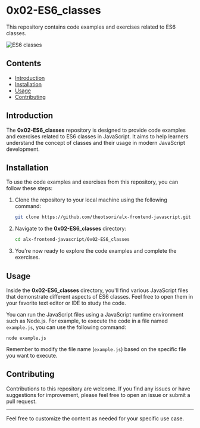 # 0x02-ES6_classes

This repository contains code examples and exercises related to ES6 classes.

![ES6 classes](https://i1.wp.com/programmingwithmosh.com/wp-content/uploads/2020/08/es6-classes.png?ssl=1)

## Contents

- [Introduction](#introduction)
- [Installation](#installation)
- [Usage](#usage)
- [Contributing](#contributing)

## Introduction

The **0x02-ES6_classes** repository is designed to provide code examples and exercises related to ES6 classes in JavaScript. It aims to help learners understand the concept of classes and their usage in modern JavaScript development.

## Installation

To use the code examples and exercises from this repository, you can follow these steps:

1. Clone the repository to your local machine using the following command:

   ```bash
   git clone https://github.com/theotsori/alx-frontend-javascript.git
   ```

2. Navigate to the **0x02-ES6_classes** directory:

   ```bash
   cd alx-frontend-javascript/0x02-ES6_classes
   ```

3. You're now ready to explore the code examples and complete the exercises.

## Usage

Inside the **0x02-ES6_classes** directory, you'll find various JavaScript files that demonstrate different aspects of ES6 classes. Feel free to open them in your favorite text editor or IDE to study the code.

You can run the JavaScript files using a JavaScript runtime environment such as Node.js. For example, to execute the code in a file named `example.js`, you can use the following command:

```node
node example.js
```

Remember to modify the file name (`example.js`) based on the specific file you want to execute.

## Contributing

Contributions to this repository are welcome. If you find any issues or have suggestions for improvement, please feel free to open an issue or submit a pull request.

---

Feel free to customize the content as needed for your specific use case.